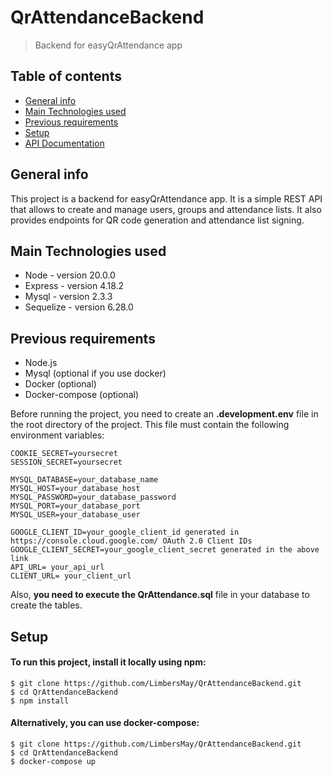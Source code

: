 
# QrAttendanceBackend
> Backend for easyQrAttendance app

## Table of contents
* [General info](#general-info)
* [Main Technologies used](#main-technologies-used)
* [Previous requirements](#previous-requirements)
* [Setup](#setup)
* [API Documentation](https://documenter.getpostman.com/view/13795791/Tz5tZ6Qq)

## General info
This project is a backend for easyQrAttendance app. It is a simple REST API that allows to create and manage users, groups and attendance lists. It also provides endpoints for QR code generation and attendance list signing.

## Main Technologies used
* Node - version 20.0.0
* Express - version 4.18.2
* Mysql - version 2.3.3
* Sequelize - version 6.28.0

## Previous requirements
* Node.js
* Mysql (optional if you use docker)
* Docker (optional)
* Docker-compose (optional)

Before running the project, you need to create an **.development.env** file in the root directory of the project. This file must contain the following environment variables:

```
COOKIE_SECRET=yoursecret
SESSION_SECRET=yoursecret

MYSQL_DATABASE=your_database_name
MYSQL_HOST=your_database_host
MYSQL_PASSWORD=your_database_password
MYSQL_PORT=your_database_port
MYSQL_USER=your_database_user

GOOGLE_CLIENT_ID=your_google_client_id generated in https://console.cloud.google.com/ OAuth 2.0 Client IDs
GOOGLE_CLIENT_SECRET=your_google_client_secret generated in the above link
API_URL= your_api_url
CLIENT_URL= your_client_url
```

Also, **you need to execute the QrAttendance.sql** file in your database to create the tables.

## Setup

#### To run this project, install it locally using npm:

```
$ git clone https://github.com/LimbersMay/QrAttendanceBackend.git
$ cd QrAttendanceBackend
$ npm install
```

#### Alternatively, you can use docker-compose:

```
$ git clone https://github.com/LimbersMay/QrAttendanceBackend.git
$ cd QrAttendanceBackend
$ docker-compose up
```
